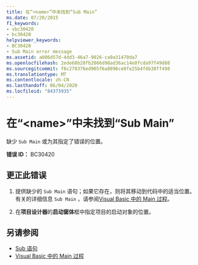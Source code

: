```yaml
---
title: 在“<name>”中未找到“Sub Main”
ms.date: 07/20/2015
f1_keywords:
- vbc30420
- bc30420
helpviewer_keywords:
- BC30420
- Sub Main error message
ms.assetid: a006d57d-4dd3-46a7-9026-ca9a31470da7
ms.openlocfilehash: 2ede68b20fb2066d98ad36ac14e8fcda97f49d88
ms.sourcegitcommit: f8c270376ed905f6a8896ce0fe25b4f4b38ff498
ms.translationtype: MT
ms.contentlocale: zh-CN
ms.lasthandoff: 06/04/2020
ms.locfileid: "84373935"
---
```

# <a name="sub-main-was-not-found-in-name"></a>在“\<name>”中未找到“Sub Main”
缺少 `Sub Main` 或为其指定了错误的位置。  
  
 **错误 ID：** BC30420  
  
## <a name="to-correct-this-error"></a>更正此错误  
  
1. 提供缺少的 `Sub Main` 语句；如果它存在，则将其移动到代码中的适当位置。 有关的详细信息 `Sub Main` ，请参阅[Visual Basic 中的 Main 过程](../../programming-guide/program-structure/main-procedure.md)。  
  
2. 在**项目设计器**的**启动窗体**框中指定项目的启动对象的位置。  
  
## <a name="see-also"></a>另请参阅

- [Sub 语句](../statements/sub-statement.md)
- [Visual Basic 中的 Main 过程](../../programming-guide/program-structure/main-procedure.md)
